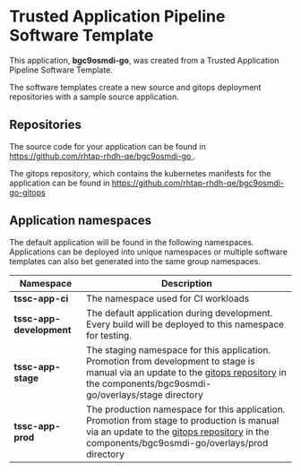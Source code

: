 # Trusted Application Pipeline Software Template

This application, **bgc9osmdi-go**, was created from a Trusted Application Pipeline Software Template.

The software templates create a new source and gitops deployment repositories with a sample source application. 

## Repositories

The source code for your application can be found in [https://github.com/rhtap-rhdh-qe/bgc9osmdi-go ](https://github.com/rhtap-rhdh-qe/bgc9osmdi-go ).
 
The gitops repository, which contains the kubernetes manifests for the application can be found in 
[https://github.com/rhtap-rhdh-qe/bgc9osmdi-go-gitops ](https://github.com/rhtap-rhdh-qe/bgc9osmdi-go-gitops ) 

## Application namespaces 

The default application will be found in the following namespaces. Applications can be deployed into unique namespaces or multiple software templates can also bet generated into the same group namespaces.  

|  Namespace   |  Description   |  
| -------- | -------- |
| **tssc-app-ci** | The namespace used for CI workloads |
| **tssc-app-development** | The default application during development. Every build will be deployed to this namespace for testing. |
| **tssc-app-stage** | The staging namespace for this application. Promotion from development to stage is manual via an update to the [gitops repository](https://github.com/rhtap-rhdh-qe/bgc9osmdi-go-gitops ) in the components/bgc9osmdi-go/overlays/stage directory |
| **tssc-app-prod** | The production namespace for this application. Promotion from stage to production is manual via an update to the [gitops repository](https://github.com/rhtap-rhdh-qe/bgc9osmdi-go-gitops ) in the components/bgc9osmdi-go/overlays/prod directory |